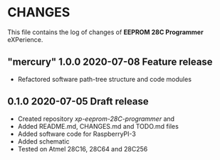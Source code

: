 # CHANGES
This file contains the log of changes of **EEPROM 28C Programmer** eXPerience.


## "mercury" 1.0.0 2020-07-08 Feature release
- Refactored software path-tree structure and code modules


## 0.1.0 2020-07-05 Draft release
- Created repository *xp-eeprom-28C-programmer* and
- Added README.md, CHANGES.md and TODO.md files
- Added software code for RaspberryPI-3
- Added schematic
- Tested on Atmel 28C16, 28C64 and 28C256
